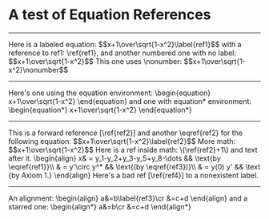 A test of Equation References
=============================

------------------------------------------------------------------------

Here is a labeled equation: \$\$x+1\\over\\sqrt{1-x\^2}\\label{ref1}\$\$
with a reference to ref1: \\ref{ref1}, and another numbered one with no
label: \$\$x+1\\over\\sqrt{1-x\^2}\$\$ This one uses \\nonumber:
\$\$x+1\\over\\sqrt{1-x\^2}\\nonumber\$\$

------------------------------------------------------------------------

Here's one using the equation environment: \\begin{equation}
x+1\\over\\sqrt{1-x\^2} \\end{equation} and one with equation\*
environment: \\begin{equation\*} x+1\\over\\sqrt{1-x\^2}
\\end{equation\*}

------------------------------------------------------------------------

This is a forward reference \[\\ref{ref2}\] and another \\eqref{ref2}
for the following equation: \$\$x+1\\over\\sqrt{1-x\^2}\\label{ref2}\$\$
More math: \$\$x+1\\over\\sqrt{1-x\^2}\$\$ Here is a ref inside math:
\\(\\ref{ref2}+1\\) and text after it. \\begin{align} x& =
y\_1-y\_2+y\_3-y\_5+y\_8-\\dots && \\text{by \\eqref{ref1}}\\\\ & =
y'\\circ y\^\* && \\text{(by \\eqref{ref3})}\\\\ & = y(0) y' && \\text
{by Axiom 1.} \\end{align} Here's a bad ref \[\\ref{ref4}\] to a
nonexistent label.

------------------------------------------------------------------------

An alignment: \\begin{align} a&=b\\label{ref3}\\cr &=c+d \\end{align}
and a starred one: \\begin{align\*} a&=b\\cr &=c+d \\end{align\*}
